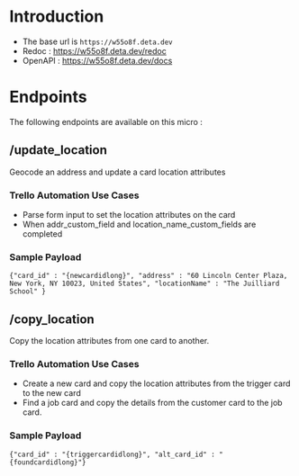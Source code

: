 # Introduction

- The base url is `https://w55o8f.deta.dev`
- Redoc : https://w55o8f.deta.dev/redoc
- OpenAPI : https://w55o8f.deta.dev/docs

# Endpoints

The following endpoints are available on this micro :

## /update_location

Geocode an address and update a card location attributes

### Trello Automation Use Cases

- Parse form input to set the location attributes on the card
- When addr_custom_field and location_name_custom_fields are completed

### Sample Payload

`{"card_id" : "{newcardidlong}", "address" : "60 Lincoln Center Plaza, New York, NY 10023, United States", "locationName" : "The Juilliard School" }`

## /copy_location

Copy the location attributes from one card to another.

### Trello Automation Use Cases

- Create a new card and copy the location attributes from the trigger card to the new card
- Find a job card and copy the details from the customer card to the job card.

### Sample Payload

`{"card_id" : "{triggercardidlong}", "alt_card_id" : "{foundcardidlong}"}`
